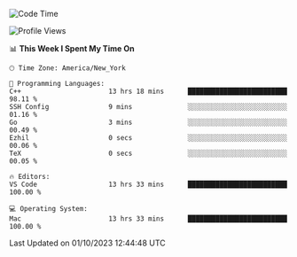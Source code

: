 <!--START_SECTION:waka-->
![Code Time](http://img.shields.io/badge/Code%20Time-541%20hrs%2015%20mins-blue)

![Profile Views](http://img.shields.io/badge/Profile%20Views-0-blue)

📊 **This Week I Spent My Time On** 

```text
🕑︎ Time Zone: America/New_York

💬 Programming Languages: 
C++                      13 hrs 18 mins      █████████████████████████   98.11 % 
SSH Config               9 mins              ░░░░░░░░░░░░░░░░░░░░░░░░░   01.16 % 
Go                       3 mins              ░░░░░░░░░░░░░░░░░░░░░░░░░   00.49 % 
Ezhil                    0 secs              ░░░░░░░░░░░░░░░░░░░░░░░░░   00.06 % 
TeX                      0 secs              ░░░░░░░░░░░░░░░░░░░░░░░░░   00.05 % 

🔥 Editors: 
VS Code                  13 hrs 33 mins      █████████████████████████   100.00 % 

💻 Operating System: 
Mac                      13 hrs 33 mins      █████████████████████████   100.00 % 
```


 Last Updated on 01/10/2023 12:44:48 UTC
<!--END_SECTION:waka-->
